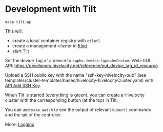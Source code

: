 # Development with Tilt

```
make tilt-up
```

This will:

* create a local container registry with `ctlptl`
* create a management-cluster in [Kind](https://kind.sigs.k8s.io/)
* start [Tilt](https://tilt.dev/)

Set the device Tag of a device to `caphv-device-type=hvCustom`. Web-GUI API: https://developers.hivelocity.net/reference/put_device_tag_id_resource

Upload a SSH public key with the name "ssh-key-hivelocity-pub" (see
templates/cluster-templates/bases/hivelocity-hivelocityCluster.yaml) with
[API Add SSH Key](https://developers.hivelocity.net/reference/post_ssh_key_resource).

When Tilt is started (everything is green), you can create a Hivelocity cluster with the corresponding button (at the top) in Tilt.

You can use `make watch` to see the output of relevant `kubectl` commands and the tail of the controller.

More: [Logging](logging.md)
